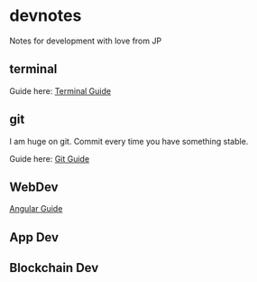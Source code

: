 # devnotes
Notes for development with love from JP

## terminal

Guide here: [Terminal Guide](terminal.md)

## git
I am huge on git. Commit every time you have something stable.

Guide here: [Git Guide](git.md)


## WebDev

[Angular Guide](/angular.md)


## App Dev


## Blockchain Dev
